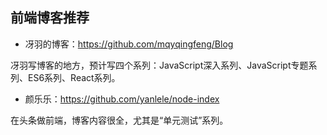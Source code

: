 
## 前端博客推荐

- 冴羽的博客：<https://github.com/mqyqingfeng/Blog>

冴羽写博客的地方，预计写四个系列：JavaScript深入系列、JavaScript专题系列、ES6系列、React系列。

- 颜乐乐：<https://github.com/yanlele/node-index>

在头条做前端，博客内容很全，尤其是“单元测试”系列。



